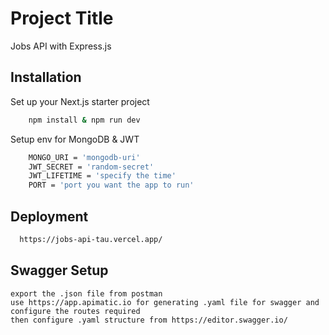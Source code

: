 # Project Title

Jobs API with Express.js

## Installation

Set up your Next.js starter project

```bash
    npm install & npm run dev
```

Setup env for MongoDB & JWT

```bash
    MONGO_URI = 'mongodb-uri'
    JWT_SECRET = 'random-secret'
    JWT_LIFETIME = 'specify the time'
    PORT = 'port you want the app to run'
```

## Deployment

```bash
  https://jobs-api-tau.vercel.app/
```

## Swagger Setup

```
export the .json file from postman
use https://app.apimatic.io for generating .yaml file for swagger and configure the routes required
then configure .yaml structure from https://editor.swagger.io/
```
